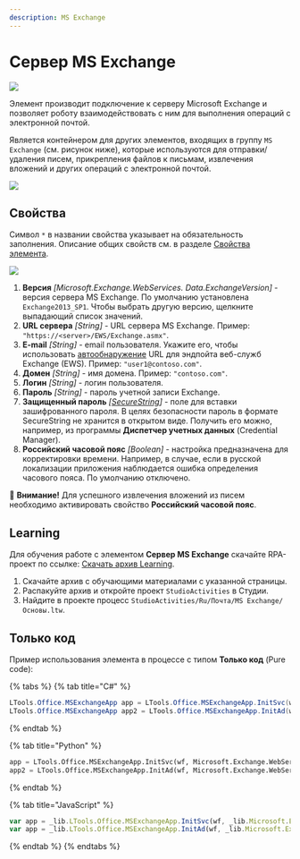 ```yaml
---
description: MS Exchange
---
```


# Сервер MS Exchange

![](../../../resources/basic/mail/exchange/image-(366).png)

Элемент производит подключение к серверу Microsoft Exchange и позволяет роботу взаимодействовать с ним для выполнения операций с электронной почтой. 

Является контейнером для других элементов, входящих в группу `MS Exchange` (см. рисунок ниже), которые используются для отправки/удаления писем, прикрепления файлов к письмам, извлечения вложений и других операций с электронной почтой.

![](../../../resources/basic/mail/exchange/items-from-groups-ms-exchange.png)

## Свойства
Символ `*` в названии свойства указывает на обязательность заполнения. Описание общих свойств см. в разделе [Свойства элемента](https://docs.primo-rpa.ru/primo-rpa/primo-studio/process/elements#svoistva-elementa).

![](../../../resources/basic/mail/exchange/WFAttachExchange.png)

1. **Версия** *[Microsoft.Exchange.WebServices. Data.ExchangeVersion]* - версия сервера MS Exchange. По умолчанию установлена `Exchange2013_SP1`. Чтобы выбрать другую версию, щелкните выпадающий список значений. 
2. **URL сервера** *[String]* - URL сервера MS Exchange. Пример: `"https://<server>/EWS/Exchange.asmx"`.
3. **E-mail** *[String]* - email пользователя. Укажите его, чтобы использовать [автообнаружение](https://learn.microsoft.com/ru-ru/exchange/architecture/client-access/autodiscover?view=exchserver-2019&viewFallbackFrom=exchserver-2013) URL для эндпойта веб-служб Exchange (EWS). Пример: `"user1@contoso.com"`.
4. **Домен** *[String]* - имя домена. Пример: `"contoso.com"`.
5. **Логин** *[String]* - логин пользователя.
6. **Пароль** *[String]* - пароль учетной записи Exchange. 
7. **Защищенный пароль** *[[SecureString](https://learn.microsoft.com/ru-ru/dotnet/api/system.security.securestring?view=net-8.0&viewFallbackFrom=netcore-4.6.1)]* - поле для вставки зашифрованного пароля. В целях безопасности пароль в формате SecureString не хранится в открытом виде. Получить его можно, например, из программы **Диспетчер учетных данных** (Credential Manager).
8. **Российский часовой пояс** *[Boolean]* - настройка предназначена для корректировки времени. Например, в случае, если в русской локализации приложения наблюдается ошибка определения часового пояса. По умолчанию отключено.

:small_orange_diamond: **Внимание!** Для успешного извлечения вложений из писем необходимо активировать свойство **Российский часовой пояс**.



## Learning
Для обучения работе с элементом **Сервер MS Exchange** скачайте RPA-проект по ссылке: [Скачать архив Learning](https://github.com/PrimoRPA/Learning/archive/refs/heads/master.zip).

1. Скачайте архив с обучающими материалами с указанной страницы.
2. Распакуйте архив и откройте проект `StudioActivities` в Студии.
3. Найдите в проекте процесс `StudioActivities/Ru/Почта/MS Exchange/Основы.ltw`. 


## Только код
Пример использования элемента в процессе с типом **Только код** (Pure code):

{% tabs %}
{% tab title="C#" %}
```csharp
LTools.Office.MSExchangeApp app = LTools.Office.MSExchangeApp.InitSvc(wf, Microsoft.Exchange.WebServices.Data.ExchangeVersion.Exchange2013_SP1, "server url", "login", "pass", "domain");
LTools.Office.MSExchangeApp app2 = LTools.Office.MSExchangeApp.InitAd(wf, Microsoft.Exchange.WebServices.Data.ExchangeVersion.Exchange2013_SP1, "autodiscovery url", "login", "pass", "domain");
```
{% endtab %}

{% tab title="Python" %}
```python
app = LTools.Office.MSExchangeApp.InitSvc(wf, Microsoft.Exchange.WebServices.Data.ExchangeVersion.Exchange2013_SP1, "server url", "login", "pass", "domain")
app2 = LTools.Office.MSExchangeApp.InitAd(wf, Microsoft.Exchange.WebServices.Data.ExchangeVersion.Exchange2013_SP1, "autodiscovery url", "login", "pass", "domain")
```
{% endtab %}

{% tab title="JavaScript" %}
```javascript
var app = _lib.LTools.Office.MSExchangeApp.InitSvc(wf, _lib.Microsoft.Exchange.WebServices.Data.ExchangeVersion.Exchange2013_SP1, "server url", "login", "pass", "domain");
var app = _lib.LTools.Office.MSExchangeApp.InitAd(wf, _lib.Microsoft.Exchange.WebServices.Data.ExchangeVersion.Exchange2013_SP1, "autodiscovery url", "login", "pass", "domain");
```
{% endtab %}
{% endtabs %}
